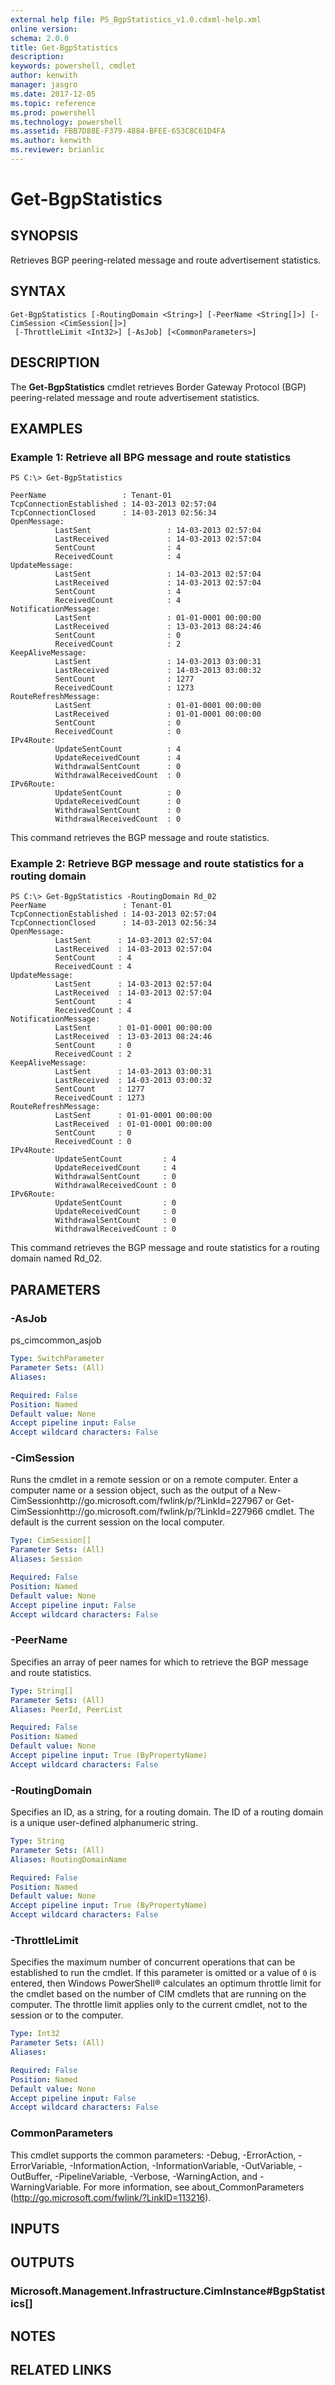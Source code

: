 ```yaml
---
external help file: PS_BgpStatistics_v1.0.cdxml-help.xml
online version: 
schema: 2.0.0
title: Get-BgpStatistics
description: 
keywords: powershell, cmdlet
author: kenwith
manager: jasgro
ms.date: 2017-12-05
ms.topic: reference
ms.prod: powershell
ms.technology: powershell
ms.assetid: FBB7D88E-F379-4884-BFEE-653C8C61D4FA
ms.author: kenwith
ms.reviewer: brianlic
---
```


# Get-BgpStatistics

## SYNOPSIS
Retrieves BGP peering-related message and route advertisement statistics.

## SYNTAX

```
Get-BgpStatistics [-RoutingDomain <String>] [-PeerName <String[]>] [-CimSession <CimSession[]>]
 [-ThrottleLimit <Int32>] [-AsJob] [<CommonParameters>]
```

## DESCRIPTION
The **Get-BgpStatistics** cmdlet retrieves Border Gateway Protocol (BGP) peering-related message and route advertisement statistics.

## EXAMPLES

### Example 1: Retrieve all BPG message and route statistics
```
PS C:\> Get-BgpStatistics

PeerName                 : Tenant-01
TcpConnectionEstablished : 14-03-2013 02:57:04
TcpConnectionClosed      : 14-03-2013 02:56:34
OpenMessage: 
          LastSent                 : 14-03-2013 02:57:04
          LastReceived             : 14-03-2013 02:57:04
          SentCount                : 4
          ReceivedCount            : 4
UpdateMessage:           
          LastSent                 : 14-03-2013 02:57:04
          LastReceived             : 14-03-2013 02:57:04
          SentCount                : 4
          ReceivedCount            : 4
NotificationMessage: 
          LastSent                 : 01-01-0001 00:00:00
          LastReceived             : 13-03-2013 08:24:46
          SentCount                : 0
          ReceivedCount            : 2
KeepAliveMessage: 
          LastSent                 : 14-03-2013 03:00:31
          LastReceived             : 14-03-2013 03:00:32
          SentCount                : 1277
          ReceivedCount            : 1273
RouteRefreshMessage: 
          LastSent                 : 01-01-0001 00:00:00
          LastReceived             : 01-01-0001 00:00:00
          SentCount                : 0
          ReceivedCount            : 0
IPv4Route: 
          UpdateSentCount          : 4
          UpdateReceivedCount      : 4
          WithdrawalSentCount      : 0
          WithdrawalReceivedCount  : 0
IPv6Route: 
          UpdateSentCount          : 0
          UpdateReceivedCount      : 0
          WithdrawalSentCount      : 0
          WithdrawalReceivedCount  : 0
```

This command retrieves the BGP message and route statistics.

### Example 2: Retrieve BGP message and route statistics for a routing domain
```
PS C:\> Get-BgpStatistics -RoutingDomain Rd_02
PeerName                 : Tenant-01
TcpConnectionEstablished : 14-03-2013 02:57:04
TcpConnectionClosed      : 14-03-2013 02:56:34
OpenMessage: 
          LastSent      : 14-03-2013 02:57:04
          LastReceived  : 14-03-2013 02:57:04
          SentCount     : 4
          ReceivedCount : 4
UpdateMessage: 
          LastSent      : 14-03-2013 02:57:04
          LastReceived  : 14-03-2013 02:57:04
          SentCount     : 4
          ReceivedCount : 4
NotificationMessage: 
          LastSent      : 01-01-0001 00:00:00
          LastReceived  : 13-03-2013 08:24:46
          SentCount     : 0
          ReceivedCount : 2
KeepAliveMessage: 
          LastSent      : 14-03-2013 03:00:31
          LastReceived  : 14-03-2013 03:00:32
          SentCount     : 1277
          ReceivedCount : 1273
RouteRefreshMessage: 
          LastSent      : 01-01-0001 00:00:00
          LastReceived  : 01-01-0001 00:00:00
          SentCount     : 0
          ReceivedCount : 0
IPv4Route: 
          UpdateSentCount         : 4
          UpdateReceivedCount     : 4
          WithdrawalSentCount     : 0
          WithdrawalReceivedCount : 0
IPv6Route: 
          UpdateSentCount         : 0
          UpdateReceivedCount     : 0
          WithdrawalSentCount     : 0
          WithdrawalReceivedCount : 0
```

This command retrieves the BGP message and route statistics for a routing domain named Rd_02.

## PARAMETERS

### -AsJob
ps_cimcommon_asjob

```yaml
Type: SwitchParameter
Parameter Sets: (All)
Aliases: 

Required: False
Position: Named
Default value: None
Accept pipeline input: False
Accept wildcard characters: False
```

### -CimSession
Runs the cmdlet in a remote session or on a remote computer.
Enter a computer name or a session object, such as the output of a New-CimSessionhttp://go.microsoft.com/fwlink/p/?LinkId=227967 or Get-CimSessionhttp://go.microsoft.com/fwlink/p/?LinkId=227966 cmdlet.
The default is the current session on the local computer.

```yaml
Type: CimSession[]
Parameter Sets: (All)
Aliases: Session

Required: False
Position: Named
Default value: None
Accept pipeline input: False
Accept wildcard characters: False
```

### -PeerName
Specifies an array of peer names for which to retrieve the BGP message and route statistics.

```yaml
Type: String[]
Parameter Sets: (All)
Aliases: PeerId, PeerList

Required: False
Position: Named
Default value: None
Accept pipeline input: True (ByPropertyName)
Accept wildcard characters: False
```

### -RoutingDomain
Specifies an ID, as a string, for a routing domain.
The ID of a routing domain is a unique user-defined alphanumeric string.

```yaml
Type: String
Parameter Sets: (All)
Aliases: RoutingDomainName

Required: False
Position: Named
Default value: None
Accept pipeline input: True (ByPropertyName)
Accept wildcard characters: False
```

### -ThrottleLimit
Specifies the maximum number of concurrent operations that can be established to run the cmdlet.
If this parameter is omitted or a value of `0` is entered, then Windows PowerShell® calculates an optimum throttle limit for the cmdlet based on the number of CIM cmdlets that are running on the computer.
The throttle limit applies only to the current cmdlet, not to the session or to the computer.

```yaml
Type: Int32
Parameter Sets: (All)
Aliases: 

Required: False
Position: Named
Default value: None
Accept pipeline input: False
Accept wildcard characters: False
```

### CommonParameters
This cmdlet supports the common parameters: -Debug, -ErrorAction, -ErrorVariable, -InformationAction, -InformationVariable, -OutVariable, -OutBuffer, -PipelineVariable, -Verbose, -WarningAction, and -WarningVariable. For more information, see about_CommonParameters (http://go.microsoft.com/fwlink/?LinkID=113216).

## INPUTS

## OUTPUTS

### Microsoft.Management.Infrastructure.CimInstance#BgpStatistics[]

## NOTES

## RELATED LINKS

